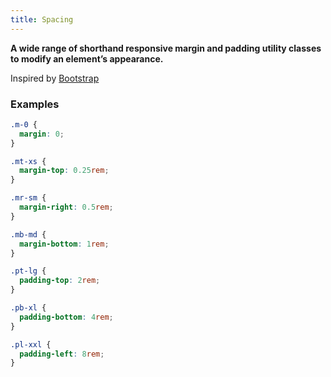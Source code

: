 ```yaml
---
title: Spacing
---
```


**A wide range of shorthand responsive margin and padding utility classes to modify an element’s appearance.**

Inspired by [Bootstrap](http://getbootstrap.com/docs/4.0/utilities/spacing/)

### Examples

```css
.m-0 {
  margin: 0;
}

.mt-xs {
  margin-top: 0.25rem;
}

.mr-sm {
  margin-right: 0.5rem;
}

.mb-md {
  margin-bottom: 1rem;
}

.pt-lg {
  padding-top: 2rem;
}

.pb-xl {
  padding-bottom: 4rem;
}

.pl-xxl {
  padding-left: 8rem;
}

```
